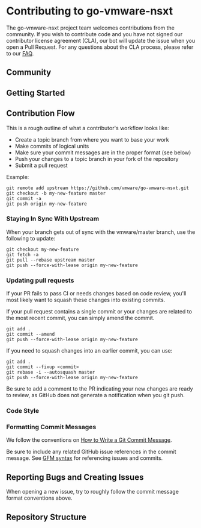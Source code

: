 

# Contributing to go-vmware-nsxt

The go-vmware-nsxt project team welcomes contributions from the community. If you wish to contribute code and you have not
signed our contributor license agreement (CLA), our bot will update the issue when you open a Pull Request. For any
questions about the CLA process, please refer to our [FAQ](https://cla.vmware.com/faq).

## Community

## Getting Started

## Contribution Flow

This is a rough outline of what a contributor's workflow looks like:

- Create a topic branch from where you want to base your work
- Make commits of logical units
- Make sure your commit messages are in the proper format (see below)
- Push your changes to a topic branch in your fork of the repository
- Submit a pull request

Example:

``` shell
git remote add upstream https://github.com/vmware/go-vmware-nsxt.git
git checkout -b my-new-feature master
git commit -a
git push origin my-new-feature
```

### Staying In Sync With Upstream

When your branch gets out of sync with the vmware/master branch, use the following to update:

``` shell
git checkout my-new-feature
git fetch -a
git pull --rebase upstream master
git push --force-with-lease origin my-new-feature
```

### Updating pull requests

If your PR fails to pass CI or needs changes based on code review, you'll most likely want to squash these changes into
existing commits.

If your pull request contains a single commit or your changes are related to the most recent commit, you can simply
amend the commit.

``` shell
git add .
git commit --amend
git push --force-with-lease origin my-new-feature
```

If you need to squash changes into an earlier commit, you can use:

``` shell
git add .
git commit --fixup <commit>
git rebase -i --autosquash master
git push --force-with-lease origin my-new-feature
```

Be sure to add a comment to the PR indicating your new changes are ready to review, as GitHub does not generate a
notification when you git push.

### Code Style

### Formatting Commit Messages

We follow the conventions on [How to Write a Git Commit Message](http://chris.beams.io/posts/git-commit/).

Be sure to include any related GitHub issue references in the commit message.  See
[GFM syntax](https://guides.github.com/features/mastering-markdown/#GitHub-flavored-markdown) for referencing issues
and commits.

## Reporting Bugs and Creating Issues

When opening a new issue, try to roughly follow the commit message format conventions above.

## Repository Structure
